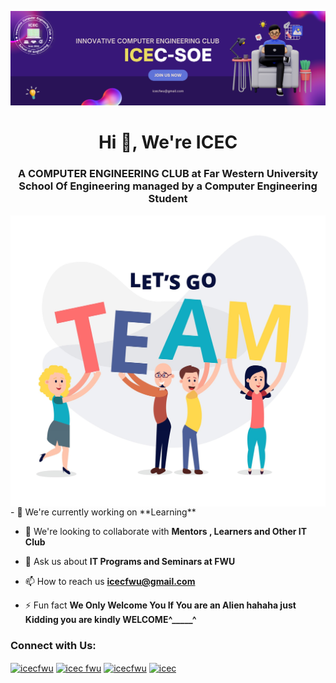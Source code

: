 ![Banner](<https://github.com/iCEC-FWU/iCEC-FWU/blob/main/Blue%20Gradient%20Technology%20Linkedin%20Banner%20(1).png>)
<h1 align="center">Hi 👋, We're ICEC</h1>
<h3 align="center"> A COMPUTER ENGINEERING CLUB at Far Western University School Of Engineering managed by a Computer Engineering Student</h3>
<img align="right" alt="data" width= "600" src="https://github.com/iCEC-FWU/iCEC-FWU/blob/main/team.jpg">
- 🔭 We're currently working on **Learning**

- 👯 We're looking to collaborate with **Mentors , Learners and Other IT Club**

- 💬 Ask us about **IT Programs and Seminars at FWU**

- 📫 How to reach us **icecfwu@gmail.com**

- ⚡ Fun fact **We Only Welcome You If You are an Alien hahaha just Kidding you are kindly WELCOME^_____^**

<h3 align="left">Connect with Us:</h3>
<p align="left">
<a href="https://twitter.com/icecfwu" target="blank"><img align="center" src="https://raw.githubusercontent.com/rahuldkjain/github-profile-readme-generator/master/src/images/icons/Social/twitter.svg" alt="icecfwu" height="30" width="40" /></a>
<a href="https://linkedin.com/in/icec fwu" target="blank"><img align="center" src="https://raw.githubusercontent.com/rahuldkjain/github-profile-readme-generator/master/src/images/icons/Social/linked-in-alt.svg" alt="icec fwu" height="30" width="40" /></a>
<a href="https://fb.com/icecfwu" target="blank"><img align="center" src="https://raw.githubusercontent.com/rahuldkjain/github-profile-readme-generator/master/src/images/icons/Social/facebook.svg" alt="icecfwu" height="30" width="40" /></a>
<a href="https://instagram.com/icec" target="blank"><img align="center" src="https://raw.githubusercontent.com/rahuldkjain/github-profile-readme-generator/master/src/images/icons/Social/instagram.svg" alt="icec" height="30" width="40" /></a>
</p>
